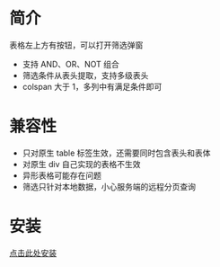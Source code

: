 # 简介

表格左上方有按钮，可以打开筛选弹窗

- 支持 AND、OR、NOT 组合
- 筛选条件从表头提取，支持多级表头
- colspan 大于 1，多列中有满足条件即可

# 兼容性

- 只对原生 table 标签生效，还需要同时包含表头和表体
- 对原生 div 自己实现的表格不生效
- 异形表格可能存在问题
- 筛选只针对本地数据，小心服务端的远程分页查询

# 安装

<a href="https://greasyfork.org/zh-CN/scripts/494010">点击此处安装</a>
